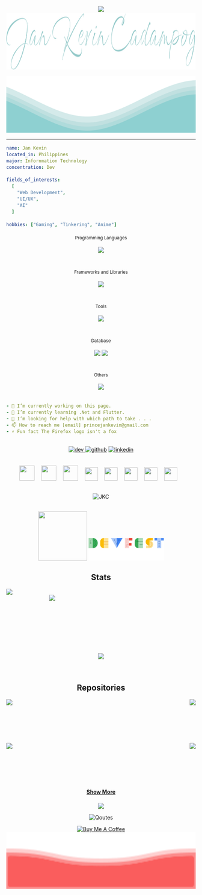  

<!--![](https://user-images.githubusercontent.com/38730960/155279704-c707042b-8892-4562-81aa-5acd0f48ce65.png)-->
<p align="center">
<img height="40" src="https://user-images.githubusercontent.com/38730960/155831380-6b196bd5-ca12-4fe7-aed8-8dddac8b0404.gif"/> 


<img src="https://raw.githubusercontent.com/iamprincejkc/iamprincejkc/c4eab0381d326aa18cfc8f27b3e427ea1ba8a7d0/jkc.svg" width="100%" height="150"/>

</p>	
<img src="https://raw.githubusercontent.com/iamprincejkc/iamprincejkc/5a9c67dd35506edc7b8b2bbeeac48354434eda7c/waves.svg" width="100%" height="150">

-----------------------------------------------------------------------------------------------------------------------

 ```yaml
 name: Jan Kevin
 located_in: Philippines
 major: Infornmation Technology
 concentration: Dev
 
 fields_of_interests:
   [
     "Web Development",
     "UI/UX",
     "AI"
   ]
 
 hobbies: ["Gaming", "Tinkering", "Anime"]
```

  <div align=center>
  <sub>
   Programming Languages
  </small>
  </sub>
  </div>
  <br>
  

  <div align=center>
  <img src="https://skillicons.dev/icons?i=cs,dart,js&theme=dark" />
  </div>


  <br>
  <br>
  
  <div align=center>
  <sub>
  Frameworks and Libraries
  </small>
  </sub>
  </div>
   
  <br>
   
  <div align=center>
  <img src="https://skillicons.dev/icons?i=dotnet,jquery,angular,flutter,bootstrap,materialui,ts&theme=dark" />
  </div>

  <br>
  <br>
  
  <div align=center>
  <sub>
  Tools
  </small>
  </sub>
  </div>
   
  <br>
  
  <div align=center>
  <img src="https://skillicons.dev/icons?i=visualstudio,vscode,postman,sublime&theme=dark" />
  </div>

  <br>
  <br>
  
  <div align=center>
  <sub>
  Database
  </small>
  </sub>
  </div>
   
  <br>
  
  <div align=center>
  <img height='50' src="https://img.icons8.com/?size=100&id=laYYF3dV0Iew&format=png&color=000000" />
  <img src="https://skillicons.dev/icons?i=mysql,sqlite,mongodb&theme=dark" />
  </div>

  <br>
  <br>
  
  <div align=center>
  <sub>
  Others
  </small>
  </sub>
  </div>
   
  <br>
  
  <div align=center>
  <img src="https://skillicons.dev/icons?i=git,html,css&theme=dark" />
  </div>

  <br>
  
 ```yaml
- 🔭 I’m currently working on this page. 
- 🌱 I’m currently learning .Net and Flutter. 
- 🤔 I’m looking for help with which path to take . . . 
- 📫 How to reach me [email] princejankevin@gmail.com 
- ⚡ Fun fact The Firefox logo isn't a fox
```

<br>

  <div align=center>
<a href='https://dev.to/iamprincejkc'><img src='https://skillicons.dev/icons?i=devto&theme=dark' alt='dev' height='100'/>  </a>  
<a href='https://github.com/iamprincejkc'><img src='https://skillicons.dev/icons?i=github&theme=dark' alt='github' height='100'/></a>  
<a href='https://www.linkedin.com/'><img src='https://skillicons.dev/icons?i=linkedin&theme=dark' alt='linkedin' height='100'></a>  
  </div>



<br>
<br>

  <div align=center>
<a href='https://github.com/iamprincejkc'><img src='https://user-images.githubusercontent.com/38730960/155440721-acd91826-4366-41e3-bf3a-6879f0f72f2c.gif' width='40' height='40'></a> 
<a href='https://github.com/iamprincejkc'><img src='https://user-images.githubusercontent.com/38730960/155440728-9a7d8fea-95f8-40db-b49a-36a9793bb6fb.gif' width='40' height='40'></a> 
<a href='https://github.com/iamprincejkc'><img src='https://user-images.githubusercontent.com/38730960/155440733-3e89216e-6f1b-498c-b4f1-e4c43b5d96fa.gif' width='40' height='40'></a> 
<a href='https://github.com/iamprincejkc'><img src='https://user-images.githubusercontent.com/38730960/155440753-870f15a0-409d-4e0d-9fdd-690654decdf7.gif' width='35' height='35'></a> 
<a href='https://github.com/iamprincejkc'><img src='https://user-images.githubusercontent.com/38730960/155440761-1193ab52-8180-4012-bcd3-50b5fba91669.gif' width='35' height='35'></a> 
<a href='https://github.com/iamprincejkc'><img src='https://user-images.githubusercontent.com/38730960/155440773-55cef6cd-d65a-4915-811a-c042c41b6206.gif' width='35' height='35'></a> 
<a href='https://github.com/iamprincejkc'><img src='https://user-images.githubusercontent.com/38730960/155440739-68f2db6c-cc3a-4ba5-bc81-e98b61450211.gif' width='35' height='35'></a> 
<a href='https://github.com/iamprincejkc'><img src='https://user-images.githubusercontent.com/38730960/155440748-021f6605-7885-4e3d-86f1-a70eece75935.gif' width='35' height='35'></a> 
<br>
<br>
<p align="center"><img src="https://github-profile-trophy.vercel.app/?username=iamprincejkc&theme=onedark&row=1&column=6&no-frame=true" alt="JKC" /></p>

<br>
<a href='https://github.com/iamprincejkc'><img src='https://developers.google.com/static/profile/badges/events/community/devfest/2022/attendee/badge.svg' width='130' height='130'></a> <a href='https://github.com/iamprincejkc'><img src='https://raw.githubusercontent.com/iamprincejkc/iamprincejkc/2974647cac59273df94e1c9439c6f8a5a976567a/devfest2019.svg' width='200'></a> 


  </div>

<h2 align="center">Stats</h2>
<p align=center>
  <div align=center>
    <a href="#">
      <img align="left" width=390 src="https://github-readme-streak-stats-eight.vercel.app/?user=iamprincejkc&theme=react&border_radius=10&border=61DAFB" />
    </a>
    <a href="#">
      <img align="right" width=390 src="https://github-readme-stats.vercel.app/api?username=iamprincejkc&show_icons=true&theme=react&border_color=61dafb&border_radius=10&rank_icon=github" />
    </a>
  </div>
  <br><br><br><br><br><br><br><br><br>
  <div align=center>
    <a href="#">
      <img width=325 align="center" src="https://github-readme-stats.vercel.app/api/top-langs/?username=iamprincejkc&title_color=61dafb&text_color=ffffff&icon_color=61dafb&bg_color=20232a&langs_count=8&layout=compact&theme=react&border_color=61dafb&border_radius=10" />
    </a>
  </div>
  <br>
  <br>
  
  
<h2 align="center">Repositories </h2>
<div width="100%" align="center">
  <a align="right" href="https://github.com/iamprincejkc/iamprincejkc" title="Repository 1"><img align="left" height="115" src="https://github-readme-stats.vercel.app/api/pin/?username=iamprincejkc&repo=iamprincejkc&theme=react&border_color=61dafb&border_radius=10.1"></a>
  <a align="left" href="https://github.com/iamprincejkc/JWT_AUTH_LOGIN" title="Repository 2"><img align="right" height="115" src="https://github-readme-stats.vercel.app/api/pin/?username=iamprincejkc&repo=JWT_AUTH_LOGIN&theme=react&border_color=61dafb&border_radius=10"></a>
</div>
<br/><br/><br/><br/><br/><br/>
<div width="100%" align="center">
  <a align="left" href="https://github.com/iamprincejkc/Flutter_ShopApp" title="Repository 3"><img align="left" height="115" src="https://github-readme-stats.vercel.app/api/pin/?username=iamprincejkc&repo=Flutter_ShopApp&theme=react&border_color=61dafb&border_radius=10"></a>
  <a align="right" href="https://github.com/iamprincejkc/CleanApp.Api" title="Repository 4"><img align="right" height="115" src="https://github-readme-stats.vercel.app/api/pin/?username=iamprincejkc&repo=CleanApp.Api&theme=react&border_color=61dafb&border_radius=10.1"></a>

  <br><br><br><br><br><br>

  <h4 align="center">
  <a href="https://github.com/iamprincejkc?tab=repositories" title="Show Repositories">Show More</a>
</h4>



   <img width=300  align="center" src="https://github.com/iamprincejkc/iamprincejkc/blob/main/Coding%20The%20Matrix%20GIF.gif" />
<!--
<picture>
  <source media="(prefers-color-scheme: dark)" srcset="https://raw.githubusercontent.com/iamprincejkc/iamprincejkc/output/github-snake-dark.svg" />
  <source media="(prefers-color-scheme: light)" srcset="https://raw.githubusercontent.com/iamprincejkc/iamprincejkc/output/github-snake.svg" />
  <img alt="github-snake" src="https://raw.githubusercontent.com/iamprincejkc/iamprincejkc/output/github-snake.svg" />
</picture>
-->

![Qoutes](https://quotes-github-readme.vercel.app/api?type=horizontal&theme=dark)

<p align="center">
<a href="https://www.buymeacoffee.com/iamprincejkc" target="_blank"><img src="https://cdn.buymeacoffee.com/buttons/v2/default-red.png" alt="Buy Me A Coffee" width="150" ></a>
<!--<img src="https://user-images.githubusercontent.com/38730960/155287438-73103d01-8e27-466a-b776-8a10c91608ac.gif" width="100%" height="150">-->
<img src="https://raw.githubusercontent.com/iamprincejkc/iamprincejkc/a9e9cb682177db7089b5e1960d96ac4c2c59bf39/footerwave.svg" width="100%" height="150">
</p>	
